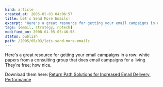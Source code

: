 ```yaml
---
kind: article
created_at: 2005-05-03 04:06:57
title: Let's Send More Emails!
excerpt: "Here's a great resource for getting your email campaigns in a row"
tags: [email, strategy, nptech]
modified_on: 2008-04-05 05:46:58
status: publish 
path: /2005/05/03/lets-send-more-emails
---
```


Here's a great resource for getting your email campaigns in a row: white papers from a consulting group that does email campaigns for a living. They're free; how nice. 

Download them here:  <a href="http://www.returnpath.biz/download/download.php?id=5999">Return Path Solutions for Increased Email Delivery, Performance</a>